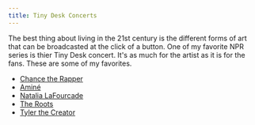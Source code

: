 ```yaml
---
title: Tiny Desk Concerts
---
```

The best thing about living in the 21st century is the different forms of art that can be broadcasted at the click of a button. 
One of my favorite NPR series is thier Tiny Desk concert. It's as much for the artist as it is for the fans. These are some of
my favorites. 

* [Chance the Rapper](https://www.npr.org/event/music/533112160/chance-the-rapper-tiny-desk-concert)
* [Aminé](https://www.npr.org/event/music/563726692/amin-tiny-desk-concert)
* [Natalia LaFourcade](https://www.npr.org/event/music/560175189/natalia-lafourcade-tiny-desk-concert)
* [The Roots](https://www.npr.org/event/music/560379652/the-roots-feat-bilal-tiny-desk-concert)
* [Tyler the Creator](https://www.npr.org/event/music/569203961/tyler-the-creator-tiny-desk-concert)
